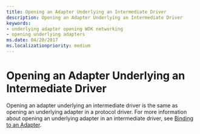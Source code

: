 ```yaml
---
title: Opening an Adapter Underlying an Intermediate Driver
description: Opening an Adapter Underlying an Intermediate Driver
keywords:
- underlying adapter opening WDK networking
- opening underlying adapters
ms.date: 04/20/2017
ms.localizationpriority: medium
---
```


# Opening an Adapter Underlying an Intermediate Driver





Opening an adapter underlying an intermediate driver is the same as opening an underlying adapter in a protocol driver. For more information about opening an underlying adapter in an intermediate driver, see [Binding to an Adapter](binding-to-an-adapter.md).

 

 





